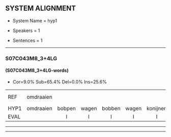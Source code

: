 
## SYSTEM ALIGNMENT

- System Name = hyp1

- Speakers = 1

- Sentences = 1

---

### S07C043M8_3+4LG

#### (S07C043M8_3+4LG-words)

- Cor=9.0%	Sub=65.4%	Del=0.0%	Ins=25.6%

|  |  |  |  |  |  |  |  |  |  |  |  |  |  |  |  |  |  |  |  |  |  |  |  |  |  |  |  |  |  |  |  |  |  |  |  |  |  |  |  |  |  |  |  |  |  |  |  |  |  |  |  |  |  |  |  |  |  |  |  |  |  |  |  |  |  |  |  |  |  |  |  |  |  |  |  |  |  |  |
|:--- |:---:|:---:|:---:|:---:|:---:|:---:|:---:|:---:|:---:|:---:|:---:|:---:|:---:|:---:|:---:|:---:|:---:|:---:|:---:|:---:|:---:|:---:|:---:|:---:|:---:|:---:|:---:|:---:|:---:|:---:|:---:|:---:|:---:|:---:|:---:|:---:|:---:|:---:|:---:|:---:|:---:|:---:|:---:|:---:|:---:|:---:|:---:|:---:|:---:|:---:|:---:|:---:|:---:|:---:|:---:|:---:|:---:|:---:|:---:|:---:|:---:|:---:|:---:|:---:|:---:|:---:|:---:|:---:|:---:|:---:|:---:|:---:|:---:|:---:|:---:|:---:|:---:|:---:|
| REF | omdraaien |  |  |  |  |  |  |  |  |  |  |  |  | * | poppenwagen | konijnenhok | elastiekje | * | * | ruziemaken | teddybeer | dierentuin | paddenstoelen | verstoppertje | wasmachine | * | fototoestel | *x | * | *s | fototoestel | toiletpapier | vrachtwagen | * | vrachtwagen |  | buurmannen*(buurman) | * | vogelkooi | olifant |  |  |  | schommelen | schommelen | iedereen | schoenenwinkel | knutselen | ophangen | verjaardag | sprookjesboek | tandenborstel | lucifer | slaapkamer | slaapkamer | achterdeur | ziekenhuis | nieuwsgierig |  |  |  | afblijven | afblijven | kabouter | kabouter | washandje | * | * | washandje | sneeuwwitje | goeiendag | vakantie |  | limonade | autorijden | eindelijk | familie | chocolade |
| HYP1 | omdraaien | bobpen | wagen | bobben | wagen | konijnen | een | hoek | alsti | kil | als | tike | ogi | maken | v | detv | div | berv | deren | uh | pade | soenen | verstopperdje | waar | schijnen | waarshe | fotostoel | fototoestel? | uh | et | popier? | v | wah | v | vrachtwagen | buurman | o | vorel | koy | olifant | schn | n | son | en | schoened | winkel | niet | zuln | ophangen | verjaardag | sporkisbok | tande | bortel | giffe | sslaapkamerachter | zeker | wes | nieuwsgierig | of | blijven | kap | kawouter | wasgang | je | was | an | was | rondje | neewitje | goeie | dag | vakantie | limonada | ato | reden | en | fanmuli | coorade |
| EVAL |  | I | I | I | I | I | I | I | I | I | I | I | I | S | S | S | S | S | S | S | S | S | S | S | S | S | S | S | S | S | S | S | S | S |  | I | S | S | S |  | I | I | I | S | S | S | S | S |  |  | S | S | S | S | S | S | S |  | I | I | I | S | S | S | S | S | S | S | S | S | S |  | I | S | S | S | S | S |
---

---
